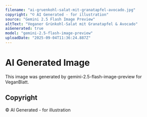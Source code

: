 ```yaml
---
filename: "ai-gruenkohl-salat-mit-granatapfel-avocado.jpg"
copyright: "© AI Generated - for illustration"
source: "Gemini 2.5 Flash Image Preview"
altText: "Veganer Grünkohl-Salat mit Granatapfel & Avocado"
aiGenerated: true
model: "gemini-2.5-flash-image-preview"
uploadDate: "2025-09-04T11:36:24.887Z"
---
```


# AI Generated Image

This image was generated by gemini-2.5-flash-image-preview for VeganBlatt.

## Copyright
© AI Generated - for illustration
